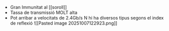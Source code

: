 
- Gran Immunitat al [[soroll]]
- Tassa de transmissió MOLT alta
- Pot arribar a velocitats de 2.4Gb/s
N hi ha diversos tipus segons el index de reflexió
![[Pasted image 20251007122923.png]]
